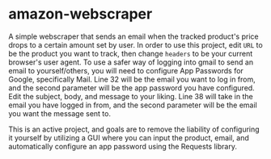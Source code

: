 # amazon-webscraper
A simple webscraper that sends an email when the tracked product's price drops to a certain amount set by user. 
In order to use this project, edit ```URL``` to be the product you want to track, then change ```headers``` to be your current browser's user agent. 
To use a safer way of logging into gmail to send an email to yourself/others, you will need to configure App Passwords for Google, specifically Mail. Line 32 will be the email you want to log in from, and the second parameter will be the app password you have configured. 
Edit the subject, body, and message to your liking. 
Line 38 will take in the email you have logged in from, and the second parameter will be the email you want the message sent to. 

This is an active project, and goals are to remove the liability of configuring it yourself by utilizing a GUI where you can input the product, email, and automatically configure an app password using the Requests library.
